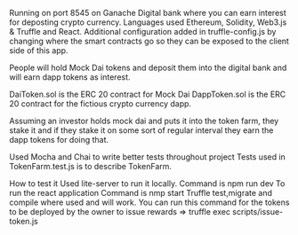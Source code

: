 Running on port 8545 on Ganache
Digital bank where you can earn interest for deposting crypto currency. 
Languages used Ethereum, Solidity, Web3.js & Truffle and React.
Additional configuration added in truffle-config.js by changing where the smart contracts go so they can be exposed to the client side of this app.

People will hold Mock Dai tokens and deposit them into the digital bank and will earn dapp tokens as interest.

DaiToken.sol is the ERC 20 contract for Mock Dai
DappToken.sol is the ERC 20 contract for the fictious crypto currency dapp.

Assuming an investor holds mock dai and puts it into the token farm, they stake it and if they stake it on some sort of regular interval they earn the dapp tokens for doing that. 

Used Mocha and Chai to write better tests throughout project
Tests used in TokenFarm.test.js is to describe TokenFarm.

How to test it
Used lite-server to run it locally. Command is npm run dev
To run the react application Command is nmp start
Truffle test,migrate and compile where used and will work. 
You can run this command for the tokens to be deployed by the owner to issue rewards => truffle exec scripts/issue-token.js


